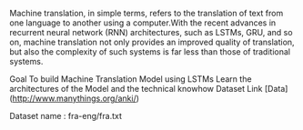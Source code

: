 Machine translation, in simple terms, refers to the translation of text from one language to another using a computer.With the recent advances in recurrent neural network (RNN) architectures, such as LSTMs, GRU, and so on, machine translation not only provides an improved quality of translation, but also the complexity of such systems is far less than those of traditional systems.

Goal
 To build Machine Translation Model using LSTMs
 Learn the architectures of the Model and the technical knowhow
Dataset Link
[Data] (http://www.manythings.org/anki/)

 Dataset name : fra-eng/fra.txt